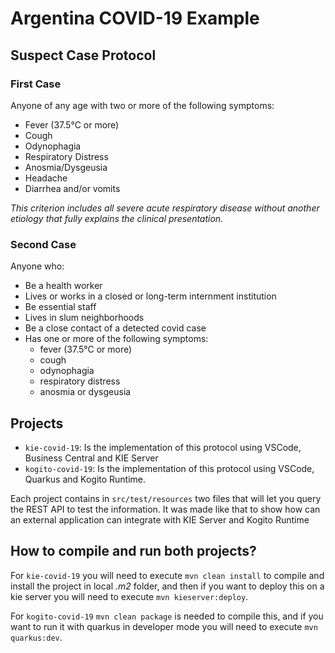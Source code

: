 # Argentina COVID-19 Example

## Suspect Case Protocol

### First Case

Anyone of any age with two or more of the following symptoms:

- Fever (37.5°C or more)
- Cough
- Odynophagia
- Respiratory Distress
- Anosmia/Dysgeusia
- Headache
- Diarrhea and/or vomits

_This criterion includes all severe acute respiratory disease without another etiology that fully explains the clinical presentation._

### Second Case

Anyone who:

- Be a health worker
- Lives or works in a closed or long-term internment institution
- Be essential staff
- Lives in slum neighborhoods
- Be a close contact of a detected covid case
- Has one or more of the following symptoms:
  - fever (37.5°C or more)
  - cough
  - odynophagia
  - respiratory distress
  - anosmia or dysgeusia

## Projects

- `kie-covid-19`: Is the implementation of this protocol using VSCode, Business Central and KIE Server
- `kogito-covid-19`: Is the implementation of this protocol using VSCode, Quarkus and Kogito Runtime.

Each project contains in `src/test/resources` two files that will let you query the REST API to test the information. It was made like that to show how can an external application can integrate with KIE Server and Kogito Runtime

## How to compile and run both projects?

For `kie-covid-19` you will need to execute `mvn clean install` to compile and install the project in local _.m2_ folder, and then if you want to deploy this on a kie server you will need to execute `mvn kieserver:deploy`.

For `kogito-covid-19` `mvn clean package` is needed to compile this, and if you want to run it with quarkus in developer mode you will need to execute `mvn quarkus:dev`.
